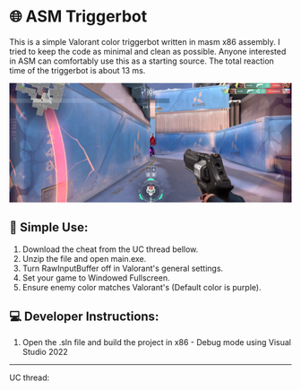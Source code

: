 # 🌐 ASM Triggerbot
This is a simple Valorant color triggerbot written in masm x86 assembly. I tried to keep the code as minimal and clean as possible. Anyone interested in ASM can comfortably use this as a starting source. The total reaction time of the triggerbot is about 13 ms.


![Showcase](showcase/image1.png)

## 🌳 Simple Use:
1. Download the cheat from the UC thread bellow.
2. Unzip the file and open main.exe.
3. Turn RawInputBuffer off in Valorant's general settings.
4. Set your game to Windowed Fullscreen.
5. Ensure enemy color matches Valorant's (Default color is purple).

## 💻 Developer Instructions:
1. Open the .sln file and build the project in x86 - Debug mode using Visual Studio 2022

---
UC thread:
